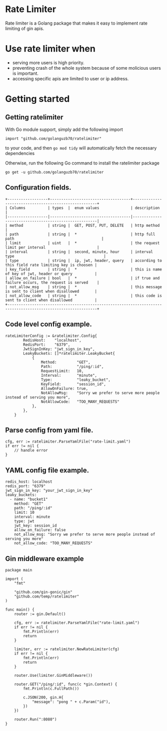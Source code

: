 # Rate Limiter
Rate limiter is a Golang package that makes it easy to implement rate limiting of gin apis.

# Use rate limiter when 
- serving more users is high priority.
- preventing crash of the whole system because of some molicious users is important.
- accessing specific apis are limited to user or ip address.

# Getting started
## Getting ratelimiter
With Go module support, simply add the following import
```
import "github.com/golanguzb70/ratelimiter"
```
to your code, and then `go mod tidy` will automatically fetch the necessary dependencies

Otherwise, run the following Go command to install the ratelimiter package
```
go get -u github.com/golanguzb70/ratelimiter
```

## Configuration fields.
```
+------------------+------------------------------------+------------------------------------------------------+
| Columns          | types  |  enum values              | description                                          |
|------------------|------------------------------------|------------------------------------------------------|
| method           | string |  GET, POST, PUT, DELETE   | http method                                          |
| path             | string |  *                        | http full path                                       |
| limit            | uint   |  *                        | the request limit per interval                       |
| interval         | string |  second, minute, hour     | interval type                                        |
| type             | string |  ip, jwt, header, query   | according to this field rate limiting key is choosen |
| key_field        | string |  *                        | this is name of key of jwt, header or query          |
| allow_on_failure | bool   |  *                        | if true and failure occurs, the request is served    |
| not_allow_msg    | string |  *                        | this message is sent to client when disallowed       |
| not_allow_code   | string |  *                        | this code is sent to client when disallowed          |
+--------------------------------------------------------------------------------------------------------------+
```

## Code level config example.
```
rateLimiterConfig := &ratelimiter.Config{
		RedisHost:    "localhost",
		RedisPort:    "6379",
		JwtSignInKey: "jwt_sign_in_key",
		LeakyBuckets: []*ratelimiter.LeakyBucket{
			{
				Method:         "GET",
				Path:           "/ping/:id",
				RequestLimit:   10,
				Interval:       "minute",
				Type:           "leaky_bucket",
				KeyField:       "session_id",
				AllowOnFailure: true,
				NotAllowMsg:    "Sorry we prefer to serve more people instead of serving you more",
				NotAllowCode:   "TOO_MANY_REQUESTS"
			},
		},
	}
```

## Parse config from yaml file.
```
cfg, err := ratelimiter.ParseYamlFile("rate-limit.yaml")
if err != nil {
    // handle error
}
```

## YAML config file example.
```
redis_host: localhost
redis_port: "6379"
jwt_sign_in_key: "your_jwt_sign_in_key"
leaky_buckets:
  - name: "bucket1"
    method: "GET"
    path: "/ping/:id"
    limit: 10
    interval: minute
    type: jwt
    jwt_key: session_id
    allow_on_failure: false
	not_allow_msg: "Sorry we prefer to serve more people instead of serving you more"
	not_allow_code: "TOO_MANY_REQUESTS"
```

## Gin middleware example
```
package main

import (
	"fmt"

	"github.com/gin-gonic/gin"
	"github.com/temp/ratelimiter"
)

func main() {
	router := gin.Default()

	cfg, err := ratelimiter.ParseYamlFile("rate-limit.yaml")
	if err != nil {
		fmt.Println(err)
		return
	}

	limiter, err := ratelimiter.NewRateLimiter(cfg)
	if err != nil {
		fmt.Println(err)
		return
	}

	router.Use(limiter.GinMiddleware())

	router.GET("/ping/:id", func(c *gin.Context) {
		fmt.Println(c.FullPath())

		c.JSON(200, gin.H{
			"message": "pong " + c.Param("id"),
		})
	})

	router.Run(":8080")
}
```

